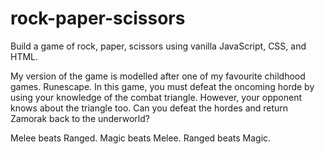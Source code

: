 # rock-paper-scissors

Build a game of rock, paper, scissors using vanilla JavaScript, CSS, and HTML.

My version of the game is modelled after one of my favourite childhood games. Runescape. In this game, you must defeat the oncoming horde by using your knowledge of the combat triangle. However, your opponent knows about the triangle too. Can you defeat the hordes and return Zamorak back to the underworld?

Melee beats Ranged.
Magic beats Melee.
Ranged beats Magic.
